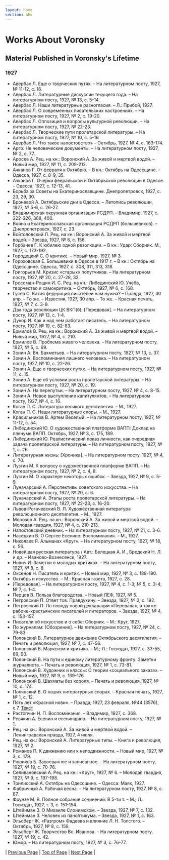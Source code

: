 ```yaml
---
layout: home
section: akv
---
```

# Works About Voronsky
## Material Published in Voronsky's Lifetime

### 1927
- Авербах Л. Еще о творческих путях. – На литературном посту, 1927, № 11-12, с. 16.
- Авербах Л. Литературные дискуссии текущего года. – На литературном посту, 1927, № 13, с. 5-14.
- Авербах Л. Наши литературные разногласия. – Л.: Прибой, 1927.
- Авербах Л. О современных писательских настроениях. – На литературном посту, 1927, № 2, с. 19-20.
- Авербах Л. Оппозиция и вопросы культурной революции. – На литературном посту, 1927, № 22-23.
- Авербах Л. Творческие пути пролетарской литературы. – На литературном посту, 1927, № 10, с. 5-16.
- Авербах Л. Что такое напостовство» – Октябрь, 1927, № 4, с. 163-174.
- Арго. Не человеческие документы. – На литературном посту, 1927, № 2, с. 77.
- Аросев А. Рец. на кн.: Воронский А. За живой и мертвой водой. – Новый мир, 1927, № 11, с. 209-212.
- Ачканов Г. От февраля к Октябрю. – В кн.: Октябрь на Одессщине. – Одесса, 1927, с. 8-9, 35.
- Ачканов Г. Очерки февральской и Октябрьской революции в Одессе. – Одесса, 1927, с. 12-13, 41.
- Борьба за Советы на Екатеринославщине. Днепропетровск, 1927, с. 23, 29, 30.
- Броневой А. Октябрьские дни в Одессе. – Летопись революции, 1927, № 5-6, с. 26-27.
- Владимирская окружная организация РСДРП. – Владимир, 1927, с. 222-226, 368, 400.
- Война и Екатеринославская организация РСДРП (большевиков). – Днепропетровск, 1927, с. 23.
- Войтоловский Л. Рец. на кн.: Воронский А. За живой и мертвой водой. – Звезда, 1927, № 6, с. 156.
- Горбачев Г. К юбилею одной резолюции. – В кн.: Удар: Сборник. М., 1927, с. 173-192.
- Городецкий С. О критике. – Новый мир, 1927, № 3.
- Гороховская Е. Большевики в Одессе в 1917 г. – В кн.: Октябрь на Одессщине. Одесса, 1927, с. 308, 311, 313, 318.
- Григорьев М. Кризис «старых» попутчиков. – На литературном посту, 1927, № 20, с. 27-28, 32.
- Гроссман-Рощин И. С. Рец. на кн.: Либединский Ю. Учеба, творчество и самокритика. – Октябрь, 1927, № 6, с. 168.
- Гусев С. Какая федерация писателей нам нужна? – Правда, 1927, 30 апр.
  – То же. – Известия, 1927, 30 апр.
  – То же. – Красная печать, 1927, № 7, с. 3-9.
- Два года резолюции ЦК ВКП(б): [Передовая]. – На литературном посту, 1927, № 13, с. 1-4.
- Дукор И. Как и над чем работает писатель. – На литературном посту, 1927, № 19, с. 82-83.
- Ермилов В. Рец. на кн.: Воронский А. За живой и мертвой водой. – Новый мир, 1927, № 4, с. 210.
- Ермилов В. Проблема живого человека. – На литературном посту, 1927, № 5, с. 69.
- Зонин А. Вл. Бахметьев. – На литературном посту, 1927, № 13, с. 37.
- Зонин А. Воспоминания лишнего человека. – На литературном посту, 1927, № 10, с. 22-26.
- Зонин А. Еще о творческих путях. – На литературном посту, 1927, № 11, с. 15.
- Зонин А. Еще об условии роста пролетарской литературы. – На литературном посту, 1927, № 20, с. 19.
- Зонин А. На перепутьи. – На литературном посту, 1927, № 4, с. 8-15.
- Зонин А. Новое выступление капитулянтов. – На литературном посту, 1927, № 4, с. 16.
- Коган П. С. Литература великого десятилетия. – М., 1927.
- Коган П. С. Наши литературные споры. – М., 1927.
- Красильников В. Артем Веселый. – На литературном посту, 1927, № 11-12, с. 54.
- Либединский Ю. О художественной платформе ВАПП: Доклад на пленуме ВАПП. Октябрь, 1927, № 3, с. 175, 189.
- Либединский Ю. Реалистический показ личности, как очередная задача пролетарской литературы. – На литературном посту, 1927, № 1, с. 26.
- Литературная жизнь: [Хроника]. – На литературном посту, 1927, № 4, с. 70.
- Лузгин М. К вопросу о художественной платформе ВАПП. – На литературном посту, 1927, № 2, с. 4, 8.
- Лузгин М. О характере некоторых ошибок. – Звезда, 1927, № 9, с. 5-9.
- Луначарский А. Перспективы советского искусства. – На литературном посту, 1927, № 20, с. 6.
- Луначарский А. Этапы роста пролетарской литературы. – На литературном посту, 1927, № 22-23, с. 16-20.
- Львов-Рогачевский В. Л. Художественная литература революционного десятилетия. – М., 1927.
- Морозов А. Рец. на кн.: Воронский А. За живой и мертвой водой. – Молодая гвардия, 1927, № 4, с. 210-213.
- Напостовский дневник. – На литературном посту, 1927, № 21, с. 3-6.
- Наседкин В. О Сергее Есенине: Воспоминания. – М., 1927.
- Николаев Я. Альманах «Круг». – На литературном посту, 1927, № 18, с. 56.
- Новейшая русская литература / Авт.: Белецкая А. И., Бродский Н. Л. и др. – Иваново-Вознесенск, 1927.
- Нович И. Заметки о молодых критиках. – На литературном посту, 1927, № 8, с. 8.
- Оксенов Н. Писатель и критик. – Новый мир, 1927, № 3, с. 188-190.
- Октябрь и искусство. – М.: Красная газета, 1927, с. 28.
- [Передовая]. – На литературном посту, 1927, № 4, с. 1-3; № 5, с. 3-4; № 7, с. 1-4.
- Перцов В. Польза благородства. – Новый ЛЕФ, 1927, № 5.
- Петровский П. Ответ тов. Правдухину. – Звезда, 1927, № 3, с. 192.
- Петровский П. По поводу новой декларации «Перевала», а также рабоче-крестьянских писателей и литераторов. – Звезда, 1927, № 4, с. 153-157.
- Писатели об искусстве и о себе: Сборник. – М.: Круг, 1927.
- По журналам: [Обозрение]. – На литературном посту, 1927, № 24, с. 79-83.
- Полонский В. Литературное движение Октябрьского десятилетия, – Печать и революция, 1927, № 7, с. 47-56.
- Полонский В. Марксизм и критика. – М.; Л.: Госиздат, 1927, с. 33-55, 89, 90.
- Полонский В. На пути к единому литературному фронту: Заметки журналиста. – Печать и революция, 1927, № 1, с. 73-81.
- Полонский В. Художник и классы: О теории «социального заказа». – Новый мир, 1927, № 9, с. 169-176.
- Полонский В. Шахматы без короля. – Печать и революция, 1927, № 10, с. 174.
- Полянский В. О наших литературных спорах. – Красная печать, 1927, № 1, с. 12.
- Пять лет «Красной нови». – Правда, 1927, 23 февраля, №44 (3576), с.7. [Текст](../Texts/Pravda270223.pdf)
- Растопчин Н. П. Воспоминания. – Владимир, 1927, с. 368.
- Ревякин А. Есенин и есенинщина. – На литературном посту, 1927, № 1.
- Рец. на кн.: Воронский А. За живой и мертвой водой. – Ленинградская правда, 1927, 4 июля.
- Рец. на кн.: Воронский А. Литературные типы. – Книга и революция, 1927, № 2.
- Романов П. К движению или к неподвижности. – Новый мир, 1927, № 3, с. 179.
- Рюриков Б. Завоеванное и записанное. – На литературном посту, 1927, № 19, с. 70-76.
- Селивановский А. Рец. на кн.: «Круг», 1927, № 6. – Молодая гвардия, 1927, № 9, с. 197-198.
- Трилисский А. Октябрь на Одессщине. – Одесса: Маяк, 1927.
- Фабричный А. Рабочая весна. – На литературном посту, 1927, № 8, с. 87.
- Фрунзе М. В. Полное собрание сочинений: В 5-ти т. – М.; Л.: Госиздат, 1927, т. 3, с. 151-154.
- Штейнман З. О Михаиле Слонимском. – Звезда, 1927, № 7, с. 132.
- Штейнман З. Человек из паноптикума. – Звезда, 1927, № 1, с. 163.
- Эльсберг Ж. «Разгром» Фадеева и влияние Л. Н. Толстого. – Октябрь, 1927, № 8, с. 159.
- Эльсберг Ж. Творчество Вс. Иванова. – На литературном посту, 1927, № 19, с. 42.
- Юмор. – На литературном посту, 1927, № 3, с. 76-77.</font></td>

| [Previous Page](BiblioAbout1926.html) | [Top of Page](#) | [Next Page](BiblioAbout1928.html) |